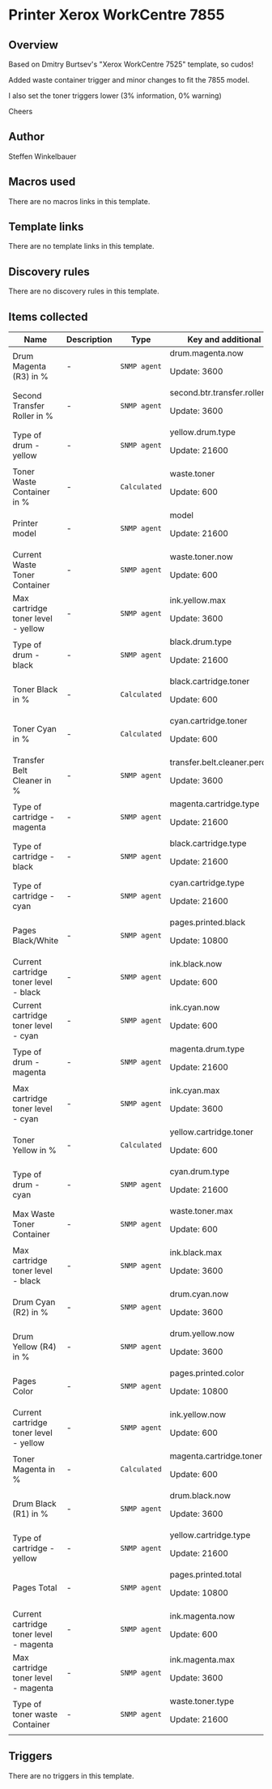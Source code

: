 # Printer Xerox WorkCentre 7855

## Overview

Based on Dmitry Burtsev's "Xerox WorkCentre 7525" template, so cudos!


Added waste container trigger and minor changes to fit the 7855 model.


I also set the toner triggers lower (3% information, 0% warning)


Cheers



## Author

Steffen Winkelbauer

## Macros used

There are no macros links in this template.

## Template links

There are no template links in this template.

## Discovery rules

There are no discovery rules in this template.

## Items collected

|Name|Description|Type|Key and additional info|
|----|-----------|----|----|
|Drum Magenta (R3)  in %|<p>-</p>|`SNMP agent`|drum.magenta.now<p>Update: 3600</p>|
|Second Transfer Roller in %|<p>-</p>|`SNMP agent`|second.btr.transfer.roller.percent<p>Update: 3600</p>|
|Type of drum - yellow|<p>-</p>|`SNMP agent`|yellow.drum.type<p>Update: 21600</p>|
|Toner Waste Container in %|<p>-</p>|`Calculated`|waste.toner<p>Update: 600</p>|
|Printer model|<p>-</p>|`SNMP agent`|model<p>Update: 21600</p>|
|Current Waste Toner Container|<p>-</p>|`SNMP agent`|waste.toner.now<p>Update: 600</p>|
|Max cartridge toner level - yellow|<p>-</p>|`SNMP agent`|ink.yellow.max<p>Update: 3600</p>|
|Type of drum - black|<p>-</p>|`SNMP agent`|black.drum.type<p>Update: 21600</p>|
|Toner Black in %|<p>-</p>|`Calculated`|black.cartridge.toner<p>Update: 600</p>|
|Toner Cyan in %|<p>-</p>|`Calculated`|cyan.cartridge.toner<p>Update: 600</p>|
|Transfer Belt Cleaner in %|<p>-</p>|`SNMP agent`|transfer.belt.cleaner.percent<p>Update: 3600</p>|
|Type of cartridge - magenta|<p>-</p>|`SNMP agent`|magenta.cartridge.type<p>Update: 21600</p>|
|Type of cartridge - black|<p>-</p>|`SNMP agent`|black.cartridge.type<p>Update: 21600</p>|
|Type of cartridge - cyan|<p>-</p>|`SNMP agent`|cyan.cartridge.type<p>Update: 21600</p>|
|Pages Black/White|<p>-</p>|`SNMP agent`|pages.printed.black<p>Update: 10800</p>|
|Current cartridge toner level - black|<p>-</p>|`SNMP agent`|ink.black.now<p>Update: 600</p>|
|Current cartridge toner level - cyan|<p>-</p>|`SNMP agent`|ink.cyan.now<p>Update: 600</p>|
|Type of drum - magenta|<p>-</p>|`SNMP agent`|magenta.drum.type<p>Update: 21600</p>|
|Max cartridge toner level - cyan|<p>-</p>|`SNMP agent`|ink.cyan.max<p>Update: 3600</p>|
|Toner Yellow in %|<p>-</p>|`Calculated`|yellow.cartridge.toner<p>Update: 600</p>|
|Type of drum - cyan|<p>-</p>|`SNMP agent`|cyan.drum.type<p>Update: 21600</p>|
|Max Waste Toner Container|<p>-</p>|`SNMP agent`|waste.toner.max<p>Update: 600</p>|
|Max cartridge toner level - black|<p>-</p>|`SNMP agent`|ink.black.max<p>Update: 3600</p>|
|Drum Cyan (R2) in %|<p>-</p>|`SNMP agent`|drum.cyan.now<p>Update: 3600</p>|
|Drum Yellow (R4) in %|<p>-</p>|`SNMP agent`|drum.yellow.now<p>Update: 3600</p>|
|Pages Color|<p>-</p>|`SNMP agent`|pages.printed.color<p>Update: 10800</p>|
|Current cartridge toner level - yellow|<p>-</p>|`SNMP agent`|ink.yellow.now<p>Update: 600</p>|
|Toner Magenta in %|<p>-</p>|`Calculated`|magenta.cartridge.toner<p>Update: 600</p>|
|Drum Black (R1) in %|<p>-</p>|`SNMP agent`|drum.black.now<p>Update: 3600</p>|
|Type of cartridge - yellow|<p>-</p>|`SNMP agent`|yellow.cartridge.type<p>Update: 21600</p>|
|Pages Total|<p>-</p>|`SNMP agent`|pages.printed.total<p>Update: 10800</p>|
|Current cartridge toner level - magenta|<p>-</p>|`SNMP agent`|ink.magenta.now<p>Update: 600</p>|
|Max cartridge toner level - magenta|<p>-</p>|`SNMP agent`|ink.magenta.max<p>Update: 3600</p>|
|Type of toner waste Container|<p>-</p>|`SNMP agent`|waste.toner.type<p>Update: 21600</p>|
## Triggers

There are no triggers in this template.

